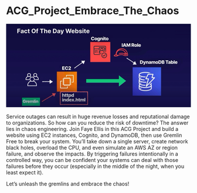 # ACG_Project_Embrace_The_Chaos
![image](https://github.com/Vasil-Shaikh/Chaos-Engineering-using-Gremlin/blob/master/ACG%20Project.png)


Service outages can result in huge revenue losses and reputational damage to organizations. So how can you reduce the risk of downtime? The answer lies in chaos engineering. Join Faye Ellis in this ACG Project and build a website using EC2 instances, Cognito, and DynamoDB, then use Gremlin Free to break your system. You’ll take down a single server, create network black holes, overload the CPU, and even simulate an AWS AZ or region failure, and observe the impacts. By triggering failures intentionally in a controlled way, you can be confident your systems can deal with those failures before they occur (especially in the middle of the night, when you least expect it). 

Let’s unleash the gremlins and embrace the chaos!
